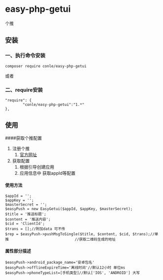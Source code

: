 # easy-php-getui
个推
## 安装

### 一、执行命令安装
```
composer require conle/easy-php-getui
```

或者

### 二、require安装

```
"require": {
        "conle/easy-php-getui":"1.*"
},
```

## 使用
####获取个推配置
1. 注册个推
   1. [官方网址](https://www.getui.com/)
2. 获取配置
   1. 根据引导创建应用
   2. 应用信息中 获取appId等配置

#### 使用方法
```
$appId = '';
$appKey = '';
$masterSecret = '';
$easyPush = new EasyGetui($appId, $appKey, $masterSecret);
$title = '推送标题';
$content = '推送内容';
$cid = 'ClientId';
$trans = [];//附加data 可不传
$rep = $easyPush->pushMsgToSingle($title, $content, $cid, $trans);//单推                              //获取二维码生成的地址

```
#### 属性部分描述
```
$easyPush->android_package_name='安卓包名'
$easyPush->offlineExpireTime='离线时间'//默认12小时 单位ms
$easyPush->phoneTypeList=[手机类型]//默认['IOS', 'ANDROID'] 大写

```

     



